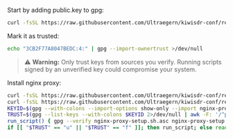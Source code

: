Start by adding public.key to gpg:
```bash
curl -fsSL https://raw.githubusercontent.com/Ultraegern/kiwisdr-conf/refs/heads/main/public.key | gpg --import
```
Mark it as trusted:
```bash
echo "3CB2F77A8047BEDC:4:" | gpg --import-ownertrust >/dev/null
```
> ⚠️ **Warning:** Only trust keys from sources you verify. Running scripts signed by an unverified key could compromise your system.

Install nginx proxy:
```bash
curl -fsSL https://raw.githubusercontent.com/Ultraegern/kiwisdr-conf/refs/heads/main/nginx-proxy-setup.sh.asc -o nginx-proxy-setup.sh.asc && \
curl -fsSL https://raw.githubusercontent.com/Ultraegern/kiwisdr-conf/refs/heads/main/nginx-proxy-setup.sh -o nginx-proxy-setup.sh && \
KEYID=$(gpg --with-colons --import-options show-only --import nginx-proxy-setup.sh.asc 2>/dev/null | awk -F: '/^pub:/ {print $5}') && \
TRUST=$(gpg --list-keys --with-colons $KEYID 2>/dev/null | awk -F: '/^pub:/ {print $2}') && \
run_script() { gpg --verify nginx-proxy-setup.sh.asc nginx-proxy-setup.sh >/dev/null 2>&1 && echo "✅ GPG verification passed. Running script..." && bash nginx-proxy-setup.sh || { echo "❌ GPG verification failed! Aborting."; exit 1; }; } && \
if [[ "$TRUST" == "u" || "$TRUST" == "f" ]]; then run_script; else read -p "⚠️ Key not fully trusted. Run script anyway? [y/N] " yn; [[ "$yn" =~ ^[Yy]$ ]] && run_script || { echo "Aborted."; exit 1; }; fi
```
